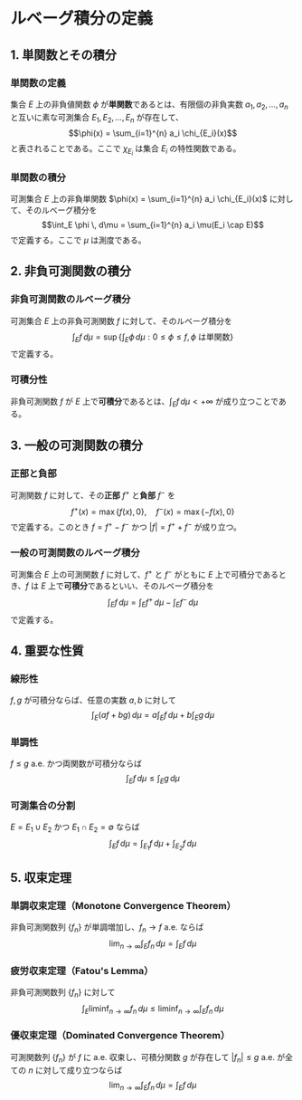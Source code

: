 # ルベーグ積分の定義

## 1. 単関数とその積分

### 単関数の定義
集合 $E$ 上の非負値関数 $\phi$ が**単関数**であるとは、有限個の非負実数 $a_1, a_2, \ldots, a_n$ と互いに素な可測集合 $E_1, E_2, \ldots, E_n$ が存在して、
$$\phi(x) = \sum_{i=1}^{n} a_i \chi_{E_i}(x)$$
と表されることである。ここで $\chi_{E_i}$ は集合 $E_i$ の特性関数である。

### 単関数の積分
可測集合 $E$ 上の非負単関数 $\phi(x) = \sum_{i=1}^{n} a_i \chi_{E_i}(x)$ に対して、そのルベーグ積分を
$$\int_E \phi \, d\mu = \sum_{i=1}^{n} a_i \mu(E_i \cap E)$$
で定義する。ここで $\mu$ は測度である。

## 2. 非負可測関数の積分

### 非負可測関数のルベーグ積分
可測集合 $E$ 上の非負可測関数 $f$ に対して、そのルベーグ積分を
$$\int_E f \, d\mu = \sup\left\{\int_E \phi \, d\mu : 0 \leq \phi \leq f, \phi \text{ は単関数}\right\}$$
で定義する。

### 可積分性
非負可測関数 $f$ が $E$ 上で**可積分**であるとは、$\int_E f \, d\mu < +\infty$ が成り立つことである。

## 3. 一般の可測関数の積分

### 正部と負部
可測関数 $f$ に対して、その**正部** $f^+$ と**負部** $f^-$ を
$$f^+(x) = \max\{f(x), 0\}, \quad f^-(x) = \max\{-f(x), 0\}$$
で定義する。このとき $f = f^+ - f^-$ かつ $|f| = f^+ + f^-$ が成り立つ。

### 一般の可測関数のルベーグ積分
可測集合 $E$ 上の可測関数 $f$ に対して、$f^+$ と $f^-$ がともに $E$ 上で可積分であるとき、$f$ は $E$ 上で**可積分**であるといい、そのルベーグ積分を
$$\int_E f \, d\mu = \int_E f^+ \, d\mu - \int_E f^- \, d\mu$$
で定義する。

## 4. 重要な性質

### 線形性
$f, g$ が可積分ならば、任意の実数 $a, b$ に対して
$$\int_E (af + bg) \, d\mu = a\int_E f \, d\mu + b\int_E g \, d\mu$$

### 単調性
$f \leq g$ a.e. かつ両関数が可積分ならば
$$\int_E f \, d\mu \leq \int_E g \, d\mu$$

### 可測集合の分割
$E = E_1 \cup E_2$ かつ $E_1 \cap E_2 = \emptyset$ ならば
$$\int_E f \, d\mu = \int_{E_1} f \, d\mu + \int_{E_2} f \, d\mu$$

## 5. 収束定理

### 単調収束定理（Monotone Convergence Theorem）
非負可測関数列 $\{f_n\}$ が単調増加し、$f_n \to f$ a.e. ならば
$$\lim_{n \to \infty} \int_E f_n \, d\mu = \int_E f \, d\mu$$

### 疲労収束定理（Fatou's Lemma）
非負可測関数列 $\{f_n\}$ に対して
$$\int_E \liminf_{n \to \infty} f_n \, d\mu \leq \liminf_{n \to \infty} \int_E f_n \, d\mu$$

### 優収束定理（Dominated Convergence Theorem）
可測関数列 $\{f_n\}$ が $f$ に a.e. 収束し、可積分関数 $g$ が存在して $|f_n| \leq g$ a.e. が全ての $n$ に対して成り立つならば
$$\lim_{n \to \infty} \int_E f_n \, d\mu = \int_E f \, d\mu$$
